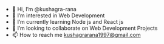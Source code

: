 - 👋 Hi, I’m @kushagra-rana
- 👀 I’m interested in Web Development
- 🌱 I’m currently learning Node js and React js
- 💞️ I’m looking to collaborate on Web Development Projects
- 📫 How to reach me kushagrarana1997@gmail.com

<!---
kushagra-rana/kushagra-rana is a ✨ special ✨ repository because its `README.md` (this file) appears on your GitHub profile.
You can click the Preview link to take a look at your changes.
--->
